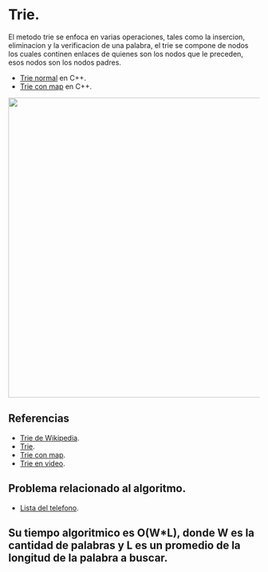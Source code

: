 # Trie.

El metodo trie se enfoca en varias operaciones, tales como la insercion, eliminacion y la verificacion de una palabra, el trie se compone de nodos los cuales continen enlaces de quienes son los nodos que le preceden, esos nodos son los nodos padres.
* [Trie normal](https://github.com/Lutyvr02/Algoritmica/blob/main/Contenidos/trie/trie.cpp) en C++.
* [Trie con map](https://github.com/Lutyvr02/Algoritmica/blob/main/Contenidos/trie/triemap.cpp) en C++.

<img src="https://user-images.githubusercontent.com/101956531/193711941-f197f589-e82f-430d-915c-c580bc5ddaa4.png" width="600">

## Referencias
* [Trie de Wikipedia](https://en.wikipedia.org/wiki/Trie).
* [Trie](https://www.geeksforgeeks.org/trie-insert-and-search).
* [Trie con map](https://www.geeksforgeeks.org/trie-memory-optimization-using-hash-map).
* [Trie en video](https://www.youtube.com/watch?v=AXjmTQ8LEoI).


## Problema relacionado al algoritmo.
* [Lista del telefono](https://onlinejudge.org/index.php?option=com_onlinejudge&Itemid=8&page=show_problem&problem=2347).

## Su tiempo algoritmico es O(W*L), donde W es la cantidad de palabras y L es un promedio de la longitud de la palabra a buscar.
